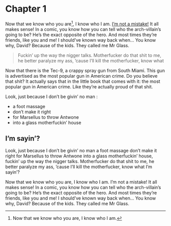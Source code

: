 # Chapter 1

Now that we know who you are[^note1], I know who I am. [I’m not a mistake!](https://www.youtube.com/watch?v=Mnb_3ibUp38) It all makes sense! In a comic, you know how you can tell who the arch-villain’s going to be? He’s the exact opposite of the hero. And most times they’re friends, like you and me! I should’ve known way back when... You know why, David? Because of the kids. They called me Mr Glass.

> Fuckin’ up the way the nigger talks. Motherfucker do that shit to me, he better paralyze my ass, ’cause I’ll kill the motherfucker, know what 

Now that there is the Tec-9, a crappy spray gun from South Miami. This gun is advertised as the most popular gun in American crime. Do you believe that shit? It actually says that in the little book that comes with it: the most popular gun in American crime. Like they’re actually proud of that shit. 

[^note1]: Now that we know who you are, I know who I am.

Look, just because I don’t be givin’ no man :
* a foot massage 
* don’t make it right 
* for Marsellus to throw Antwone 
* into a glass motherfuckin’ house


## I’m sayin’?

Look, just because I don’t be givin’ no man a foot massage don’t make it right for Marsellus to throw Antwone into a glass motherfuckin’ house, fuckin’ up the way the nigger talks. Motherfucker do that shit to me, he better paralyze my ass, ’cause I’ll kill the motherfucker, know what I’m sayin’?

Now that we know who you are, I know who I am. I’m not a mistake! It all makes sense! In a comic, you know how you can tell who the arch-villain’s going to be? He’s the exact opposite of the hero. And most times they’re friends, like you and me! I should’ve known way back when... You know why, David? Because of the kids. They called me Mr Glass.


